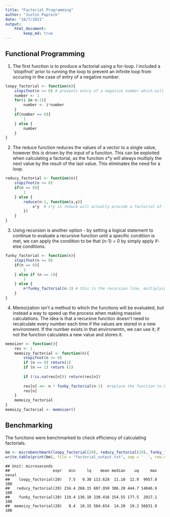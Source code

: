 ```yaml
---
title: "Factorial Programming"
author: "Justin Papreck"
date: "10/7/2021"
output: 
    html_document:
        keep_md: true
---
```




## Functional Programming

1. The first function is to produce a factorial using a for-loop. I included a 'stopifnot' prior to running the loop to prevent an infinite loop from occuring in the case of entry of a negative number.  


```r
loopy_factorial <- function(n){
    stopifnot(n >= 0) # prevents entry of a negative number which will prevent an infinite loop
    number <- 1
    for(i in n:1){
        number <- i*number
    }
    if(number == 0){
        1
    } else {
        number
    }
}
```


2. The reduce function reduces the values of a vector to a single value, however this is driven by the input of a function. This can be exploited when calculating a factorial, as the function x*y will always multiply the next value by the result of the last value. This eliminates the need for a loop. 


```r
reducy_factorial <- function(n){
    stopifnot(n >= 0)
    if(n == 0){
        1
    } else {
        reduce(n:1, function(x,y){
            x*y  # x*y in reduce will actually provide a factorial of length n
        })
    }
}
```


3. Using recursion is another option - by setting a logical statement to continue to evaluate a recursive function until a specific condition is met, we can apply the condition to be that (n-1) = 0 by simply apply if-else conditions. 


```r
funky_factorial <- function(n){
    stopifnot(n >= 0)
    if(n == 0){
        1
    } else if (n == 1){
        1
    } else {
        n*funky_factorial(n-1) # this is the recursion line, multiplying n by the last multiple
    }
}
```

4. Memoization isn't a method to which the functions will be evaluated, but instead a way to speed up the process when making massive calculations. The idea is that a recursive function doesn't need to recalculate every number each time if the values are stored in a new environment. If the number exists in that environemtn, we can use it; if not the function calculates a new value and stores it. 


```r
memoizer <- function(){    
    res <- 1
    memoizy_factorial <- function(n){
        stopifnot(n >= 0)
        if (n == 0) return(1)
        if (n == 1) return (1)
        
        if (!is.na(res[n])) return(res[n])
        
        res[n] <<- n * funky_factorial(n-1)  #replace the function to be used here
        res[n]
    }
    memoizy_factorial
} 
memoizy_factorial <- memoizer()
```


## Benchmarking
The functions were benchmarked to check efficiency of calculating factorials.

```r
bm <- microbenchmark(loopy_factorial(20), reducy_factorial(20), funky_factorial(20), memoizy_factorial(20))
write.table(print(bm), file = "factorial_output.txt", sep = '  ', row.names = FALSE, col.names = TRUE)
```

```
## Unit: microseconds
##                   expr   min     lq    mean median    uq     max neval
##    loopy_factorial(20)   7.5   9.30 113.628  11.10  12.9  9957.8   100
##   reducy_factorial(20) 234.4 268.15 607.950 306.20 444.7 14046.9   100
##    funky_factorial(20) 119.4 136.10 230.416 154.55 177.5  2917.1   100
##  memoizy_factorial(20)   8.4  10.15 584.654  14.20  19.2 56831.9   100
```


